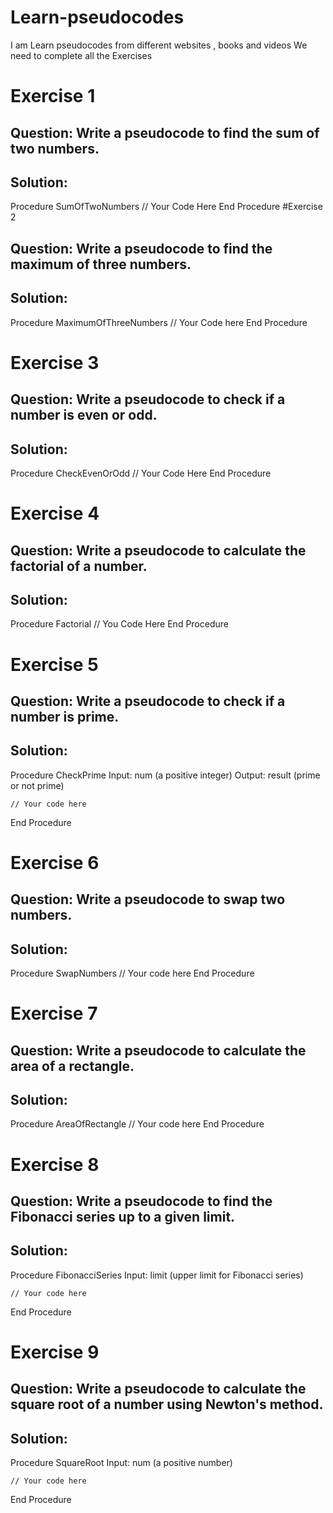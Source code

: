 # Learn-pseudocodes
I am Learn pseudocodes from different websites , books and videos
We need to complete all the Exercises
# Exercise 1
## Question: Write a pseudocode to find the sum of two numbers.

## Solution:


Procedure SumOfTwoNumbers
    // Your Code Here
End Procedure
#Exercise 2
## Question: Write a pseudocode to find the maximum of three numbers.

## Solution:


Procedure MaximumOfThreeNumbers
    // Your Code here
End Procedure
# Exercise 3
## Question: Write a pseudocode to check if a number is even or odd.

## Solution:

Procedure CheckEvenOrOdd
    // Your Code Here
End Procedure
# Exercise 4
## Question: Write a pseudocode to calculate the factorial of a number.

## Solution:

Procedure Factorial
    // You Code Here
End Procedure
# Exercise 5
## Question: Write a pseudocode to check if a number is prime.

## Solution:

Procedure CheckPrime
    Input: num (a positive integer)
    Output: result (prime or not prime)
    
    // Your code here
End Procedure
# Exercise 6
## Question: Write a pseudocode to swap two numbers.

## Solution:

Procedure SwapNumbers
 // Your code here
End Procedure

# Exercise 7
## Question: Write a pseudocode to calculate the area of a rectangle.

## Solution:

Procedure AreaOfRectangle
    // Your code here
End Procedure
# Exercise 8
## Question: Write a pseudocode to find the Fibonacci series up to a given limit.

## Solution:

Procedure FibonacciSeries
    Input: limit (upper limit for Fibonacci series)

    // Your code here
End Procedure
# Exercise 9
## Question: Write a pseudocode to calculate the square root of a number using Newton's method.

## Solution:

Procedure SquareRoot
    Input: num (a positive number)

    // Your code here
End Procedure